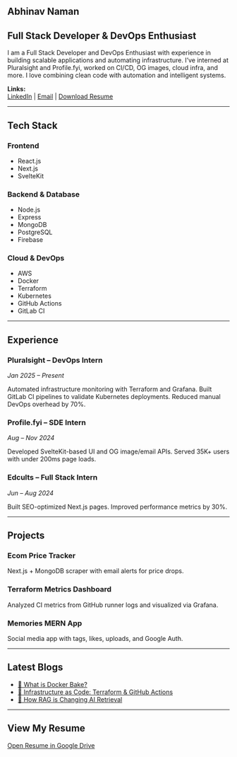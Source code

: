 <!DOCTYPE html>
<html lang="en">
<body>

  <!-- Hero Section -->
  <section>
    <h1>Abhinav Naman</h1>
    <h2>Full Stack Developer & DevOps Enthusiast</h2>
    <p>
      I am a Full Stack Developer and DevOps Enthusiast with experience in building scalable applications and automating infrastructure.
      I’ve interned at Pluralsight and Profile.fyi, worked on CI/CD, OG images, cloud infra, and more.
      I love combining clean code with automation and intelligent systems.
    </p>
    <p>
      <strong>Links:</strong><br />
      <a href="https://linkedin.com/in/abhinav-naman" target="_blank">LinkedIn</a> |
      <a href="mailto:abhinavnaman3@gmail.com">Email</a> |
      <a href="https://drive.google.com/file/d/1dvgbiI9dBi1u9N3VQaQZt5QLk4TRmK9O/view" target="_blank">Download Resume</a>
    </p>
  </section>

  <hr />

  <!-- Tech Stack -->
  <section>
    <h2>Tech Stack</h2>
    <h3>Frontend</h3>
    <ul>
      <li>React.js</li>
      <li>Next.js</li>
      <li>SvelteKit</li>
    </ul>
    <h3>Backend & Database</h3>
    <ul>
      <li>Node.js</li>
      <li>Express</li>
      <li>MongoDB</li>
      <li>PostgreSQL</li>
      <li>Firebase</li>
    </ul>
    <h3>Cloud & DevOps</h3>
    <ul>
      <li>AWS</li>
      <li>Docker</li>
      <li>Terraform</li>
      <li>Kubernetes</li>
      <li>GitHub Actions</li>
      <li>GitLab CI</li>
    </ul>
  </section>

  <hr />

  <!-- Experience -->
  <section>
    <h2>Experience</h2>
    <h3>Pluralsight – DevOps Intern</h3>
    <p><em>Jan 2025 – Present</em></p>
    <p>
      Automated infrastructure monitoring with Terraform and Grafana.
      Built GitLab CI pipelines to validate Kubernetes deployments.
      Reduced manual DevOps overhead by 70%.
    </p>
    <h3>Profile.fyi – SDE Intern</h3>
    <p><em>Aug – Nov 2024</em></p>
    <p>
      Developed SvelteKit-based UI and OG image/email APIs.
      Served 35K+ users with under 200ms page loads.
    </p>
    <h3>Edcults – Full Stack Intern</h3>
    <p><em>Jun – Aug 2024</em></p>
    <p>
      Built SEO-optimized Next.js pages.
      Improved performance metrics by 30%.
    </p>
  </section>

  <hr />

  <!-- Projects -->
  <section>
    <h2>Projects</h2>
    <h3>Ecom Price Tracker</h3>
    <p>Next.js + MongoDB scraper with email alerts for price drops.</p>
    <h3>Terraform Metrics Dashboard</h3>
    <p>Analyzed CI metrics from GitHub runner logs and visualized via Grafana.</p>
    <h3>Memories MERN App</h3>
    <p>Social media app with tags, likes, uploads, and Google Auth.</p>
  </section>

  <hr />

  <!-- Blogs -->
  <section>
    <h2>Latest Blogs</h2>
    <ul>
      <li>
        <a href="https://medium.com/@abhinavnaman3/what-is-docker-bake-46dc909366c9" target="_blank">
          🐳 What is Docker Bake?
        </a>
      </li>
      <li>
        <a href="#" target="_blank">🚀 Infrastructure as Code: Terraform & GitHub Actions</a>
      </li>
      <li>
        <a href="#" target="_blank">🧠 How RAG is Changing AI Retrieval</a>
      </li>
    </ul>
  </section>

  <hr />

  <!-- Resume Viewer -->
  <section>
    <h2>View My Resume</h2>
    <p>
      <a href="https://drive.google.com/file/d/1dvgbiI9dBi1u9N3VQaQZt5QLk4TRmK9O/preview" target="_blank">
        Open Resume in Google Drive
      </a>
    </p>
  </section>

</body>
</html>
